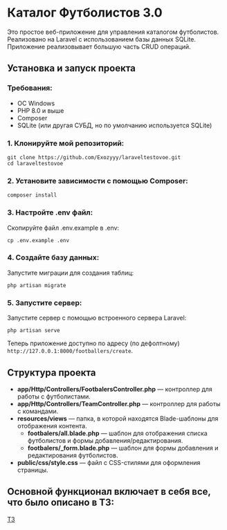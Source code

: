 # Каталог Футболистов 3.0

Это простое веб-приложение для управления каталогом футболистов. Реализовано на Laravel с использованием базы данных SQLite. Приложение реализовывает большую часть CRUD операций.

## Установка и запуск проекта

### Требования:

-   ОС Windows
-   PHP 8.0 и выше
-   Composer
-   SQLite (или другая СУБД, но по умолчанию используется SQLite)

### 1. Клонируйте мой репозиторий:

```
git clone https://github.com/Exozyyy/laraveltestovoe.git
cd laraveltestovoe
```

### 2. Установите зависимости с помощью Composer:

```
composer install
```

### 3. Настройте .env файл:

Скопируйте файл .env.example в .env:

```
cp .env.example .env
```

### 4. Создайте базу данных:

Запустите миграции для создания таблиц:

```
php artisan migrate
```

### 5. Запустите сервер:

Запустите сервер с помощью встроенного сервера Laravel:

```
php artisan serve
```

Теперь приложение доступно по адресу (по дефолтному) `http://127.0.0.1:8000/footballers/create`.

## Структура проекта

-   **app/Http/Controllers/FootbalersController.php** — контроллер для работы с футболистами.
-   **app/Http/Controllers/TeamController.php** — контроллер для работы с командами.
-   **resources/views** — папка, в которой находятся Blade-шаблоны для отображения контента.
    -   **footbalers/all.blade.php** — шаблон для отображения списка футболистов и формы добавления/редактирования.
    -   **footbalers/\_form.blade.php** — шаблон для формы добавления и редактирования футболистов.
-   **public/css/style.css** — файл с CSS-стилями для оформления страницы.

## Основной функционал включает в себя все, что было описано в ТЗ:

[ТЗ](https://docs.google.com/document/d/1zK13a34lO1hOdFEn2ECv7TdMskygkZltU3_BLGqTWss/edit?tab=t.0)
